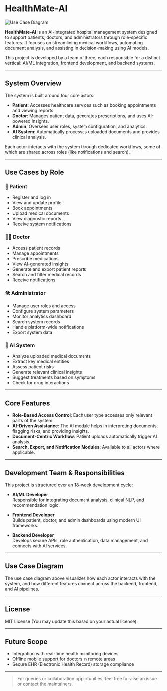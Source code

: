 # HealthMate-AI

![Use Case Diagram](https://github.com/user-attachments/assets/8759d221-fcd7-49ea-bef8-a9c8cef34dc9)

**HealthMate-AI** is an AI-integrated hospital management system designed to support patients, doctors, and administrators through role-specific features. It focuses on streamlining medical workflows, automating document analysis, and assisting in decision-making using AI models.

This project is developed by a team of three, each responsible for a distinct vertical: AI/ML integration, frontend development, and backend systems.

---

## System Overview

The system is built around four core actors:

- **Patient**: Accesses healthcare services such as booking appointments and viewing reports.
- **Doctor**: Manages patient data, generates prescriptions, and uses AI-powered insights.
- **Admin**: Oversees user roles, system configuration, and analytics.
- **AI System**: Automatically processes uploaded documents and provides clinical analysis.

Each actor interacts with the system through dedicated workflows, some of which are shared across roles (like notifications and search).

---

## Use Cases by Role

### 👤 Patient

- Register and log in
- View and update profile
- Book appointments
- Upload medical documents
- View diagnostic reports
- Receive system notifications

### 👨‍⚕️ Doctor

- Access patient records
- Manage appointments
- Prescribe medications
- View AI-generated insights
- Generate and export patient reports
- Search and filter medical records
- Receive notifications

### 🛠️ Administrator

- Manage user roles and access
- Configure system parameters
- Monitor analytics dashboard
- Search system records
- Handle platform-wide notifications
- Export system data

### 🤖 AI System

- Analyze uploaded medical documents
- Extract key medical entities
- Assess patient risks
- Generate relevant clinical insights
- Suggest treatments based on symptoms
- Check for drug interactions

---

## Core Features

- **Role-Based Access Control**: Each user type accesses only relevant parts of the system.
- **AI-Driven Assistance**: The AI module helps in interpreting documents, flagging risks, and providing insights.
- **Document-Centric Workflow**: Patient uploads automatically trigger AI analysis.
- **Search, Export, and Notification Modules**: Available to all actors where applicable.

---

## Development Team & Responsibilities

This project is structured over an 18-week development cycle:

- **AI/ML Developer**  
  Responsible for integrating document analysis, clinical NLP, and recommendation logic.

- **Frontend Developer**  
  Builds patient, doctor, and admin dashboards using modern UI frameworks.

- **Backend Developer**  
  Develops secure APIs, role authentication, data management, and connects with AI services.

---

## Use Case Diagram

The use case diagram above visualizes how each actor interacts with the system, and how different features connect across the backend, frontend, and AI pipelines.

---

## License

MIT License (You may update this based on your actual license).

---

## Future Scope

- Integration with real-time health monitoring devices
- Offline mobile support for doctors in remote areas
- Secure EHR (Electronic Health Record) storage compliance

---

> For queries or collaboration opportunities, feel free to raise an issue or contact the maintainers.
